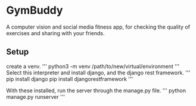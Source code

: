 # GymBuddy
A computer vision and social media fitness app, for checking the quality of exercises and sharing with your friends.

## Setup
create a venv. 
'''
python3 -m venv /path/to/new/virtual/environment
'''
Select this interpreter and install django, and the django rest framework.
'''
pip install django
pip install djangorestframework
'''

With these installed, run the server through the manage.py file.
'''
python manage.py runserver
'''
